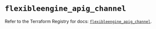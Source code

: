 # `flexibleengine_apig_channel`

Refer to the Terraform Registry for docs: [`flexibleengine_apig_channel`](https://registry.terraform.io/providers/flexibleenginecloud/flexibleengine/1.46.0/docs/resources/apig_channel).
